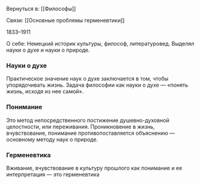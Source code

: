 Вернуться в: [[Философы]]

Связи:
[[Основные проблемы герменевтики]]

1833–1911

О себе:
Немецкий историк культуры, философ, литературовед.
Выделял науки о духе и науки о природе.

### Науки о духе
Практическое значение наук о духе заключается в том, чтобы упорядочивать жизнь.
Задача философии как науки о духе — «понять жизнь, исходя из нее самой».

### Понимание
Это метод непосредственного постижение душевно-духовной целостности, или переживания.
Проникновение в жизнь, вчувствование, понимание противопоставляется объяснению — основному методу наук о природе.

### Герменевтика
Вживание, вчувствование в культуру прошлого как понимание и ее интерпретация — это герменевтика